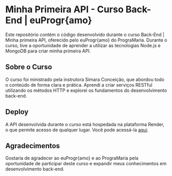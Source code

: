 # Minha Primeira API - Curso Back-End | euProgr{amo}

Este repositório contém o código desenvolvido durante o curso Back-End | Minha primeira API, oferecido pelo euProgr{amo} do PrograMaria. Durante o curso, tive a oportunidade de aprender a utilizar as tecnologias Node.js e MongoDB para criar minha primeira API.

## Sobre o Curso

O curso foi ministrado pela instrutora Simara Conceição, que abordou todo o conteúdo de forma clara e prática. Aprendi a criar serviços RESTful utilizando os métodos HTTP e explorei os fundamentos do desenvolvimento back-end.

## Deploy

A API desenvolvida durante o curso está hospedada na plataforma Render, o que permite acesso de qualquer lugar. Você pode acessá-la [aqui](https://render.com/).

## Agradecimentos

Gostaria de agradecer ao euProgr{amo} e ao PrograMaria pela oportunidade de participar deste curso e expandir meus conhecimentos em desenvolvimento back-end.
